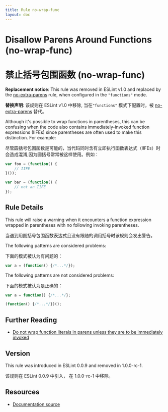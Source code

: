 ```yaml
---
title: Rule no-wrap-func
layout: doc
---
```

<!-- Note: No pull requests accepted for this file. See README.md in the root directory for details. -->

# Disallow Parens Around Functions (no-wrap-func)

# 禁止括号包围函数 (no-wrap-func)

**Replacement notice**: This rule was removed in ESLint v1.0 and replaced by the [no-extra-parens](no-extra-parens) rule, when configured in the `"functions"` mode.

**替换声明**: 该规则在 ESLint v1.0 中移除, 当在`"functions"` 模式下配置时，被 [no-extra-parens](no-extra-parens) 替代。


Although it's possible to wrap functions in parentheses, this can be confusing when the code also contains immediately-invoked function expressions (IIFEs) since parentheses are often used to make this distinction. For example:

尽管圆括号包围函数是可能的，当代码同时含有立即执行函数表达式（IIFEs）时会造成混淆,因为圆括号常常被这样使用。例如：

```js
var foo = (function() {
    // IIFE
}());

var bar = (function() {
    // not an IIFE
});
```

## Rule Details

This rule will raise a warning when it encounters a function expression wrapped in parentheses with no following invoking parentheses.

当遇到用圆括号包围函数表达式且没有跟随的调用括号时该规则会发出警告。

The following patterns are considered problems:

下面的模式被认为有问题的：

```js
var a = (function() {/*...*/});
```

The following patterns are not considered problems:

下面的模式被认为是正确的：

```js
var a = function() {/*...*/};

(function() {/*...*/})();
```

## Further Reading

* [Do not wrap function literals in parens unless they are to be immediately invoked](http://jslinterrors.com/do-not-wrap-function-literals-in-parens)

## Version

This rule was introduced in ESLint 0.0.9 and removed in 1.0.0-rc-1.

该规则在 ESLint 0.0.9 中引入， 在 1.0.0-rc-1 中移除。

## Resources

* [Documentation source](https://github.com/eslint/eslint/tree/master/docs/rules/no-wrap-func.md)
